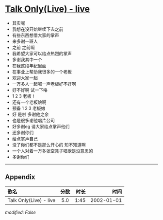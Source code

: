 # [Talk Only(Live) - live](https://music.163.com/song?id=67234)

* 其实呢
* 我想在没开始继续下去之前
* 有些东西想借大家的掌声
* 来多谢一班人
* 之前 之前啊
* 我希望大家可以给点热烈的掌声
* 多谢我其中一个
* 在我这段年纪里面
* 在事业上帮助我很多的一个老板
* 欢迎大家一起
* 一万多人一起喊一声老板好不好啊
* 好不好啊 试一下咯
* 1 2 3  老板！
* 还有一个老板娘啊
* 预备 1 2 3 老板娘
* 好 是啦 多谢他之余
* 也是很多谢他唱片公司
* 好多谢eg 请大家给点掌声他们
* 还多谢你们
* 给点掌声自己
* 没了你们都不是那么开心的 知不知道啊
* 一个人对着一万多张空凳子唱歌是没意思的
* 多谢你们


---

## Appendix

|歌名|分数|时长|时间|
|:---|:---:|---:|---:|
|Talk Only(Live) - live|5.0|1:45|2002-01-01

*modified: False*